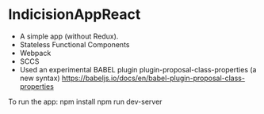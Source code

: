 # IndicisionAppReact
- A simple app (without Redux).
- Stateless Functional Components
- Webpack
- SCCS
- Used an experimental BABEL plugin plugin-proposal-class-properties (a new syntax)
https://babeljs.io/docs/en/babel-plugin-proposal-class-properties

To run the app:
npm install
npm run dev-server


